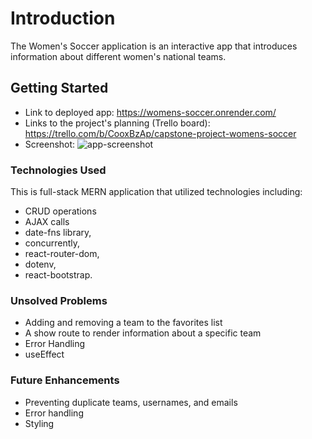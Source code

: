 # Introduction

The Women's Soccer application is an interactive app that introduces information about different women's national teams. 

## Getting Started

- Link to deployed app: https://womens-soccer.onrender.com/
- Links to the project's planning (Trello board): https://trello.com/b/CooxBzAp/capstone-project-womens-soccer
- Screenshot:
![app-screenshot](https://github.com/ArwaSharif/Womens-Soccer/assets/121985979/5153e842-ab76-4959-9846-8d82868f832c)

### Technologies Used

This is full-stack MERN application that utilized technologies including:
- CRUD operations
- AJAX calls
- date-fns library,
- concurrently,
- react-router-dom,
- dotenv,
- react-bootstrap.

### Unsolved Problems

- Adding and removing a team to the favorites list
- A show route to render information about a specific team
- Error Handling
- useEffect 

### Future Enhancements
- Preventing duplicate teams, usernames, and emails
- Error handling
- Styling
